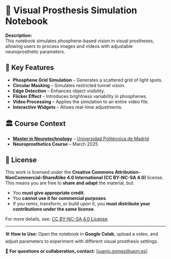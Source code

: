 # 🎥 Visual Prosthesis Simulation Notebook

**Description:**  
This notebook simulates phosphene-based vision in visual prostheses, allowing users to process images and videos with adjustable neuroprosthetic parameters.

## 🧠 Key Features
- **Phosphene Grid Simulation** – Generates a scattered grid of light spots.
- **Circular Masking** – Simulates restricted tunnel vision.
- **Edge Detection** – Enhances object visibility.
- **Flicker Effect** – Introduces brightness variability in phosphenes.
- **Video Processing** – Applies the simulation to an entire video file.
- **Interactive Widgets** – Allows real-time adjustments.

## 🏛 Course Context
- **[Master in Neurotechnology](https://neurotec.upm.es/en/masters-of-science-in-neurotechnology/)** – [Universidad Politécnica de Madrid](https://www.upm.es/)  
- **Neuroprosthetics Course** – March 2025  

## 📜 License  
This work is licensed under the **Creative Commons Attribution-NonCommercial-ShareAlike 4.0 International (CC BY-NC-SA 4.0)** license.  
This means you are free to **share and adapt** the material, but:  
- You **must give appropriate credit**.  
- You **cannot use it for commercial purposes**.  
- If you remix, transform, or build upon it, you **must distribute your contributions under the same license**.

For more details, see: [CC BY-NC-SA 4.0 License](https://creativecommons.org/licenses/by-nc-sa/4.0/).

---
  
🛠 **How to Use:** Open the notebook in **Google Colab**, upload a video, and adjust parameters to experiment with different visual prosthesis settings.

📩 **For questions or collaboration, contact:** [juanjo.gomez@upm.es]  

